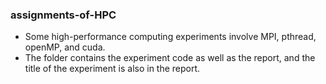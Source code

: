 ### assignments-of-HPC
* Some high-performance computing experiments involve MPI, pthread, openMP, and cuda.
* The folder contains the experiment code as well as the report, and the title of the experiment is also in the report.
